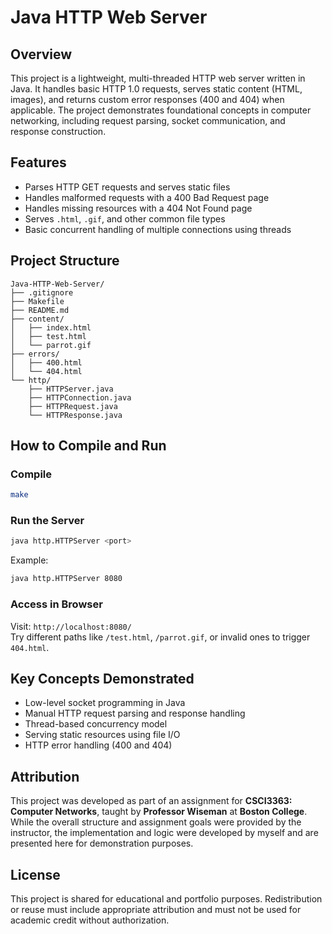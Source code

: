 # Java HTTP Web Server

## Overview

This project is a lightweight, multi-threaded HTTP web server written in Java. It handles basic HTTP 1.0 requests, serves static content (HTML, images), and returns custom error responses (400 and 404) when applicable. The project demonstrates foundational concepts in computer networking, including request parsing, socket communication, and response construction.

## Features

- Parses HTTP GET requests and serves static files
- Handles malformed requests with a 400 Bad Request page
- Handles missing resources with a 404 Not Found page
- Serves `.html`, `.gif`, and other common file types
- Basic concurrent handling of multiple connections using threads

## Project Structure

```
Java-HTTP-Web-Server/
├── .gitignore
├── Makefile
├── README.md
├── content/
│   ├── index.html
│   ├── test.html
│   └── parrot.gif
├── errors/
│   ├── 400.html
│   └── 404.html
└── http/
    ├── HTTPServer.java
    ├── HTTPConnection.java
    ├── HTTPRequest.java
    └── HTTPResponse.java
```

## How to Compile and Run

### Compile

```bash
make
```

### Run the Server

```bash
java http.HTTPServer <port>
```

Example:
```bash
java http.HTTPServer 8080
```

### Access in Browser

Visit: `http://localhost:8080/`  
Try different paths like `/test.html`, `/parrot.gif`, or invalid ones to trigger `404.html`.

## Key Concepts Demonstrated

- Low-level socket programming in Java
- Manual HTTP request parsing and response handling
- Thread-based concurrency model
- Serving static resources using file I/O
- HTTP error handling (400 and 404)

## Attribution

This project was developed as part of an assignment for **CSCI3363: Computer Networks**, taught by **Professor Wiseman** at **Boston College**. While the overall structure and assignment goals were provided by the instructor, the implementation and logic were developed by myself and are presented here for demonstration purposes.

## License

This project is shared for educational and portfolio purposes. Redistribution or reuse must include appropriate attribution and must not be used for academic credit without authorization.
